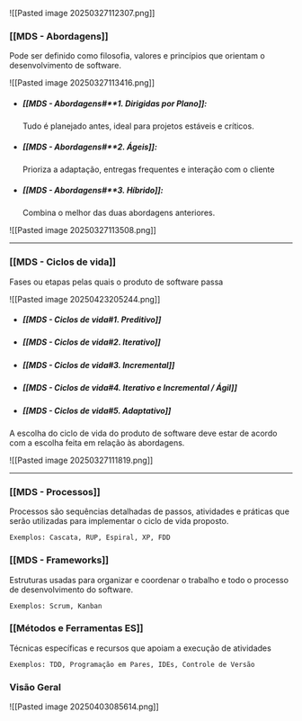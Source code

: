 

![[Pasted image 20250327112307.png]]
### [[MDS - Abordagens]] 

Pode ser definido como filosofia, valores e princípios que orientam o desenvolvimento de software.

![[Pasted image 20250327113416.png]]

- ##### [[MDS - Abordagens#**1. Dirigidas por Plano]]:
	Tudo é planejado antes, ideal para projetos estáveis e críticos.

- ##### [[MDS - Abordagens#**2. Ágeis]]:
	Prioriza a adaptação, entregas frequentes e interação com o cliente

- ##### [[MDS - Abordagens#**3. Híbrido]]:
	Combina o melhor das duas abordagens anteriores.

![[Pasted image 20250327113508.png]]

---
### [[MDS - Ciclos de vida]] 

Fases ou etapas pelas quais o produto de software passa

![[Pasted image 20250423205244.png]]

- ##### [[MDS - Ciclos de vida#1. Preditivo]]
- ##### [[MDS - Ciclos de vida#2. Iterativo]]
- ##### [[MDS - Ciclos de vida#3. Incremental]]
- ##### [[MDS - Ciclos de vida#4. Iterativo e Incremental / Ágil]]
- ##### [[MDS - Ciclos de vida#5. Adaptativo]]

A escolha do ciclo de vida do produto de software deve estar de acordo com a escolha feita em relação às abordagens. 

![[Pasted image 20250327111819.png]]

---
### [[MDS - Processos]]

Processos são sequências detalhadas de passos, atividades e práticas que serão utilizadas para implementar o ciclo de vida proposto. 

	Exemplos: Cascata, RUP, Espiral, XP, FDD
### [[MDS - Frameworks]]

Estruturas usadas para organizar e coordenar o trabalho e todo o processo de desenvolvimento do software. 

	Exemplos: Scrum, Kanban

### [[Métodos e Ferramentas ES]]

Técnicas específicas e recursos que apoiam a execução de atividades

	Exemplos: TDD, Programação em Pares, IDEs, Controle de Versão

### Visão Geral

![[Pasted image 20250403085614.png]]

